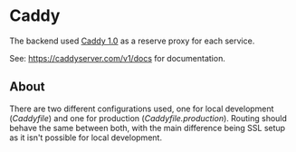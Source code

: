 # Caddy

The backend used [Caddy 1.0](https://caddyserver.com/v1/) as a reserve proxy for each service.

See: https://caddyserver.com/v1/docs for documentation. 

## About

There are two different configurations used, one for local development (*Caddyfile*)
and one for production (*Caddyfile.production*). Routing should behave the same between
both, with the main difference being SSL setup as it isn't possible for local development. 